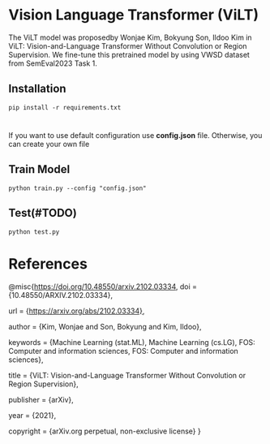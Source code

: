 # Vision Language Transformer (ViLT)
The ViLT model was proposedby Wonjae Kim, Bokyung Son, Ildoo Kim in ViLT: Vision-and-Language Transformer Without Convolution or Region Supervision. We fine-tune this pretrained model by using VWSD dataset from SemEval2023 Task 1. 

## Installation
```
pip install -r requirements.txt
```

# 
If you want to use default configuration use **config.json** file. Otherwise, you can create your own file

## Train Model
```
python train.py --config "config.json"
```

## Test(#TODO)
```
python test.py
```

# References

@misc{https://doi.org/10.48550/arxiv.2102.03334,
  doi = {10.48550/ARXIV.2102.03334},
  
  url = {https://arxiv.org/abs/2102.03334},
  
  author = {Kim, Wonjae and Son, Bokyung and Kim, Ildoo},
  
  keywords = {Machine Learning (stat.ML), Machine Learning (cs.LG), FOS: Computer and information sciences, FOS: Computer and information sciences},
  
  title = {ViLT: Vision-and-Language Transformer Without Convolution or Region Supervision},
  
  publisher = {arXiv},
  
  year = {2021},
  
  copyright = {arXiv.org perpetual, non-exclusive license}
}

